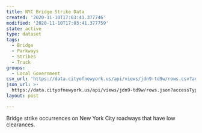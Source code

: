 ```yaml
---
title: NYC Bridge Strike Data
created: '2020-11-10T17:03:41.377746'
modified: '2020-11-10T17:03:41.377759'
state: active
type: dataset
tags:
  - Bridge
  - Parkways
  - Strikes
  - Truck
groups:
  - Local Government
csv_url: 'https://data.cityofnewyork.us/api/views/jdn9-td9w/rows.csv?accessType=DOWNLOAD'
json_url: >-
  https://data.cityofnewyork.us/api/views/jdn9-td9w/rows.json?accessType=DOWNLOAD
layout: post

---
```

Bridge strike occurrences on New York City roadways that have low clearances.
